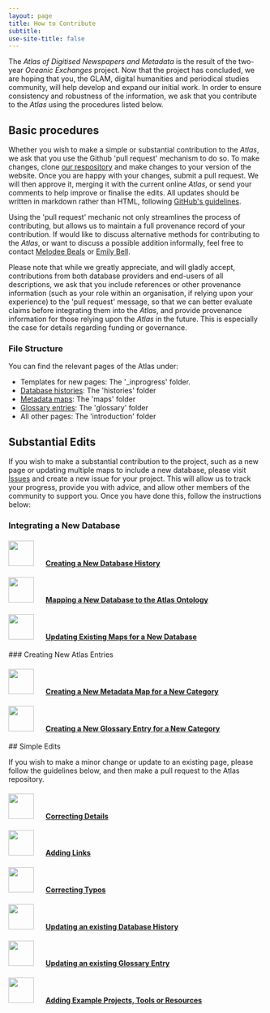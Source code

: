 ```yaml
---
layout: page
title: How to Contribute
subtitle:  
use-site-title: false
---
```


The *Atlas of Digitised Newspapers and Metadata* is the result of the two-year *Oceanic Exchanges* project. Now that the project has concluded, we are hoping that you, the GLAM, digital humanities and periodical studies community, will help develop and expand our initial work. In order to ensure consistency and robustness of the information, we ask that you contribute to the *Atlas* using the procedures listed below. 

## Basic procedures

Whether you wish to make a simple or substantial contribution to the *Atlas*, we ask that you use the Github 'pull request' mechanism to do so. To make changes, clone [our respository](https://github.com/AtlasOfDigitisedNewspapers/AtlasOfDigitisedNewspapers.github.io) and make changes to your version of the website. Once you are happy with your changes, submit a pull request. We will then approve it, merging it with the current online *Atlas*, or send your comments to help improve or finalise the edits. All updates should be written in markdown rather than HTML, following [GitHub's guidelines](https://github.com/adam-p/markdown-here/wiki/Markdown-Cheatsheet).

Using the 'pull request' mechanic not only streamlines the process of contributing, but allows us to maintain a full provenance record of your contribution. If would like to discuss alternative methods for contributing to the *Atlas*, or want to discuss a possible addition informally, feel free to contact [Melodee Beals](m.h.beals@lboro.ac.uk) or [Emily Bell](e.bell@lboro.ac.uk). 

Please note that while we greatly appreciate, and will gladly accept, contributions from both database providers and end-users of all descriptions, we ask that you include references or other provenance information (such as your role within an organisation, if relying upon your experience) to the 'pull request' message, so that we can better evaluate claims before integrating them into the *Atlas*, and provide provenance information for those relying upon the *Atlas* in the future. This is especially the case for details regarding funding or governance.

### File Structure

You can find the relevant pages of the Atlas under:

- Templates for new pages: The '_inprogress' folder.
- [Database histories](https://www.digitisednewspapers.net/histories/): The 'histories' folder
- [Metadata maps](https://www.digitisednewspapers.net/maps/): The 'maps' folder
- [Glossary entries](https://www.digitisednewspapers.net/glossary/): The 'glossary' folder
- All other pages: The 'introduction' folder

## Substantial Edits

If you wish to make a substantial contribution to the project, such as a new page or updating multiple maps to include a new database, please visit [Issues](https://github.com/AtlasOfDigitisedNewspapers/AtlasOfDigitisedNewspapers.github.io/issues) and create a new issue for your project.  This will allow us to track your progress, provide you with advice, and allow other members of the community to support you. Once you have done this, follow the instructions below:

### Integrating a New Database

#### <img src="../../img/pointinghand.png" width="50" style="margin:0px 20px 0px 0px"> [Creating a New Database History](database_histories)

#### <img src="../../img/pointinghand.png" width="50" style="margin:0px 20px 0px 0px"> [Mapping a New Database to the Atlas Ontology](metadata_maps)

#### <img src="../../img/pointinghand.png" width="50" style="margin:0px 20px 0px 0px"> [Updating Existing Maps for a New Database](metadata_maps#existing)

<p/>
### Creating New Atlas Entries

#### <img src="../../img/pointinghand.png" width="50" style="margin:0px 20px 0px 0px"> [Creating a New Metadata Map for a New Category](metadata_maps#new)

#### <img src="../../img/pointinghand.png" width="50" style="margin:0px 20px 0px 0px"> [Creating a New Glossary Entry for a New Category](glossary_entries)
 
<p/>
## Simple Edits

If you wish to make a minor change or update to an existing page, please follow the guidelines below, and then make a pull request to the Atlas repository.

#### <img src="../../img/pointinghand.png" width="50" style="margin:0px 20px 0px 0px"> [Correcting Details](simple_edits)

#### <img src="../../img/pointinghand.png" width="50" style="margin:0px 20px 0px 0px"> [Adding Links](simple_edits)

#### <img src="../../img/pointinghand.png" width="50" style="margin:0px 20px 0px 0px"> [Correcting Typos](simple_edits#typos)

#### <img src="../../img/pointinghand.png" width="50" style="margin:0px 20px 0px 0px"> [Updating an existing Database History](simple_edits#database_histories)

#### <img src="../../img/pointinghand.png" width="50" style="margin:0px 20px 0px 0px"> [Updating an existing Glossary Entry ](simple_edits#glossary_entries)

#### <img src="../../img/pointinghand.png" width="50" style="margin:0px 20px 0px 0px"> [Adding Example Projects, Tools or Resources](simple_edits#resources)
